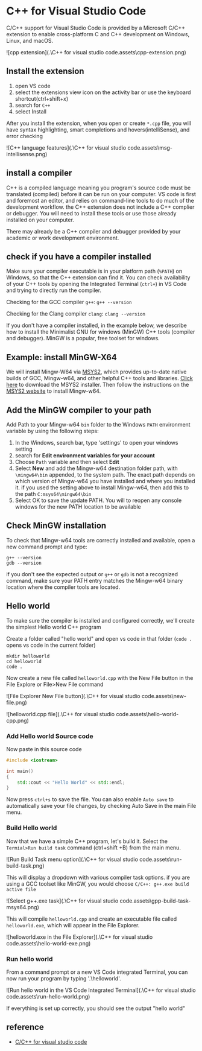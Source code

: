 # C++ for Visual Studio Code

C/C++ support for Visual Studio Code is provided by a Microsoft C/C++ extension to enable cross-platform C and C++ development on Windows, Linux, and macOS.

![cpp extension](.\C++ for visual studio code.assets\cpp-extension.png)

## Install the extension

1. open VS code
2. select the extensions view icon on the activity bar or use the keyboard shortcut(ctrl+shift+x)
3. search for `C++`
4. select Install

After you install the extension, when you open or create `*.cpp` file, you will have syntax highlighting, smart completions and hovers(intelliSense), and error checking

![C++ language features](.\C++ for visual studio code.assets\msg-intellisense.png)

## install a compiler

C++ is a compiled language meaning you program's source code must be translated (compiled) before it can be run on your computer. VS code is first and foremost an editor, and relies on command-line tools to do much of the development workflow. the C++ extension does not include a C++ complier or debugger. You will need to install these tools or use those already installed on your computer.

There may already be a C++ compiler and debugger provided by your academic or work development environment.

## check if you have a compiler installed

Make sure your compiler executable is in your platform path (`%PATH`) on Windows, so that the C++ extension can find it. You can check availability of your C++ tools by opening the Integrated Terminal (`ctrl+`) in VS Code and trying to directly run the compiler.

Checking for the GCC compiler `g++`: `g++ --version`

Checking for the Clang compiler `clang`: `clang --version`

If you don't have a compiler installed, in the example below, we describe how to install the Minimalist GNU for windows (MinGW) C++ tools (compiler and debugger). MinGW is a popular, free toolset for windows.

## Example: install MinGW-X64

We will install Mingw-W64 via [MSYS2](https://www.msys2.org/), which provides up-to-date native builds of GCC, Mingw-w64, and other helpful C++ tools and libraries. [Click here](https://github.com/msys2/msys2-installer/releases/download/2021-06-04/msys2-x86_64-20210604.exe) to download the MSYS2 installer. Then follow the instructions on the [MSYS2 website](https://www.msys2.org/) to install Mingw-w64.

## Add the MinGW compiler to your path

Add Path to your Mingw-w64 `bin` folder to the Windows `PATH` environment variable by using the following steps:

1. In the Windows, search bar, type 'settings' to open your windows setting
2. search for **Edit environment variables for your account**
3. Choose `Path` variable and then select **Edit**
4. Select **New** and add the Mingw-w64 destination folder path, with `\mingw64\bin` appended, to the system path. The exact path depends on which version of Mingw-w64 you have installed and where you installed it. if you used the setting above to install Mingw-w64, then add this to the path `C:msys64\mingw64\bin`
5. Select OK to save the update PATH. You will to reopen any console windows for the new PATH location to be available

## Check MinGW installation

To check that Mingw-w64 tools are correctly installed and available, open a new command prompt and type:

```shell
g++ --version
gdb --version
```

if you don't see the expected output or `g++` or `gdb` is not a recognized command, make sure your PATH entry matches the Mingw-w64 binary location where the compiler tools are located.

## Hello world

To make sure the compiler is installed and configured correctly, we'll create the simplest Hello world C++ program

Create a folder called "hello world" and open vs code in that folder (`code .` opens vs code in the current folder)

```shell
mkdir helloworld
cd helloworld
code .
```

Now create a new file called `helloworld.cpp` with the New File button in the File Explore or File>New File command

![File Explorer New File button](.\C++ for visual studio code.assets\new-file.png)

![helloworld.cpp file](.\C++ for visual studio code.assets\hello-world-cpp.png)

### Add Hello world Source code

Now paste in this source code

```c++
#include <iostream>

int main()
{
    std::cout << "Hello World" << std::endl;
}
```

Now press `ctrl+s` to save the file. You can also enable `Auto save` to automatically save your file changes, by checking Auto Save in the main File menu.

### Build Hello world

Now that we have a simple C++ program, let's build it. Select the `Termial>Run build task` command (ctrl+shift +B) from the main menu.

![Run Build Task menu option](.\C++ for visual studio code.assets\run-build-task.png)

This will display a dropdown with various compiler task options. if you are using a GCC toolset like MinGW, you would choose `C/C++: g++.exe build active file`

![Select g++.exe task](.\C++ for visual studio code.assets\gpp-build-task-msys64.png)

This will compile `helloworld.cpp` and create an executable file called `helloworld.exe`, which will appear in the File Explorer.

![helloworld.exe in the File Explorer](.\C++ for visual studio code.assets\hello-world-exe.png)

### Run hello world

From a command prompt or a new VS Code integrated Terminal, you can now run your program by typing '.\helloworld'.

![Run hello world in the VS Code Integrated Terminal](.\C++ for visual studio code.assets\run-hello-world.png)

If everything is set up correctly, you should see the output "hello world"

## reference

- [C/C++ for visual studio code](https://code.visualstudio.com/docs/languages/cpp#_tutorials)